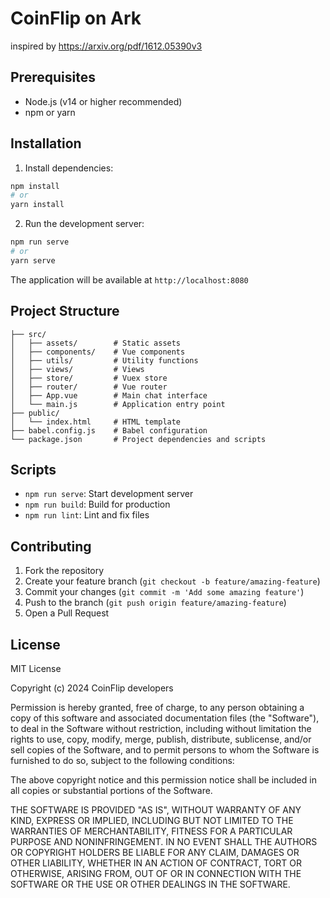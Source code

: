 # CoinFlip on Ark

inspired by https://arxiv.org/pdf/1612.05390v3

## Prerequisites

- Node.js (v14 or higher recommended)
- npm or yarn

## Installation

1. Install dependencies:

```bash
npm install
# or
yarn install
```

2. Run the development server:

```bash
npm run serve
# or
yarn serve
```

The application will be available at `http://localhost:8080`

## Project Structure

```
├── src/
│   ├── assets/        # Static assets
│   ├── components/    # Vue components
│   ├── utils/         # Utility functions
│   ├── views/         # Views
│   ├── store/         # Vuex store
│   ├── router/        # Vue router
│   ├── App.vue        # Main chat interface
│   └── main.js        # Application entry point
├── public/
│   └── index.html     # HTML template
├── babel.config.js    # Babel configuration
└── package.json       # Project dependencies and scripts
```

## Scripts

- `npm run serve`: Start development server
- `npm run build`: Build for production
- `npm run lint`: Lint and fix files

## Contributing

1. Fork the repository
2. Create your feature branch (`git checkout -b feature/amazing-feature`)
3. Commit your changes (`git commit -m 'Add some amazing feature'`)
4. Push to the branch (`git push origin feature/amazing-feature`)
5. Open a Pull Request

## License

MIT License

Copyright (c) 2024 CoinFlip developers

Permission is hereby granted, free of charge, to any person obtaining a copy
of this software and associated documentation files (the "Software"), to deal
in the Software without restriction, including without limitation the rights
to use, copy, modify, merge, publish, distribute, sublicense, and/or sell
copies of the Software, and to permit persons to whom the Software is
furnished to do so, subject to the following conditions:

The above copyright notice and this permission notice shall be included in all
copies or substantial portions of the Software.

THE SOFTWARE IS PROVIDED "AS IS", WITHOUT WARRANTY OF ANY KIND, EXPRESS OR
IMPLIED, INCLUDING BUT NOT LIMITED TO THE WARRANTIES OF MERCHANTABILITY,
FITNESS FOR A PARTICULAR PURPOSE AND NONINFRINGEMENT. IN NO EVENT SHALL THE
AUTHORS OR COPYRIGHT HOLDERS BE LIABLE FOR ANY CLAIM, DAMAGES OR OTHER
LIABILITY, WHETHER IN AN ACTION OF CONTRACT, TORT OR OTHERWISE, ARISING FROM,
OUT OF OR IN CONNECTION WITH THE SOFTWARE OR THE USE OR OTHER DEALINGS IN THE
SOFTWARE.
